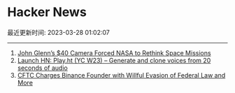 # Hacker News

最近更新时间: 2023-03-28 01:02:07

--- 
1. [John Glenn’s $40 Camera Forced NASA to Rethink Space Missions](https://petapixel.com/2023/03/23/how-john-glenns-40-camera-forced-nasa-to-rethink-space-missions/) 
2. [Launch HN: Play.ht (YC W23) – Generate and clone voices from 20 seconds of audio](https://news.ycombinator.com/item?id=35328698) 
3. [CFTC Charges Binance Founder with Willful Evasion of Federal Law and More](https://www.cftc.gov/PressRoom/PressReleases/8680-23) 
